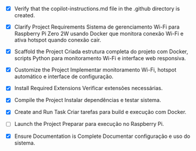 - [x] Verify that the copilot-instructions.md file in the .github directory is created.

- [x] Clarify Project Requirements
	Sistema de gerenciamento Wi-Fi para Raspberry Pi Zero 2W usando Docker que monitora conexão Wi-Fi e ativa hotspot quando conexão cair.

- [x] Scaffold the Project
	Criada estrutura completa do projeto com Docker, scripts Python para monitoramento Wi-Fi e interface web responsiva.

- [x] Customize the Project
	Implementar monitoramento Wi-Fi, hotspot automático e interface de configuração.

- [x] Install Required Extensions
	Verificar extensões necessárias.

- [x] Compile the Project
	Instalar dependências e testar sistema.

- [x] Create and Run Task
	Criar tarefas para build e execução com Docker.

- [ ] Launch the Project
	Preparar para execução no Raspberry Pi.

- [x] Ensure Documentation is Complete
	Documentar configuração e uso do sistema.